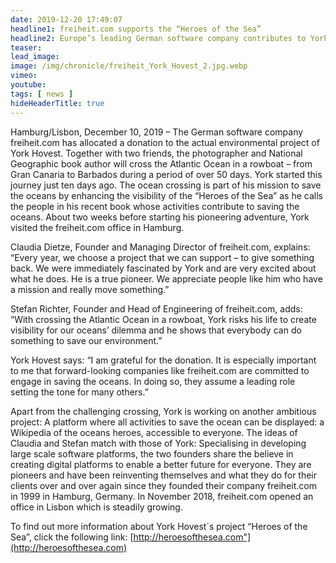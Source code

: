 ```yaml
---
date: 2019-12-20 17:49:07
headline1: freiheit.com supports the “Heroes of the Sea”
headline2: Europe’s leading German software company contributes to York Hovest’s project of crossing of the Atlantic Ocean by rowboat.
teaser:
lead_image:
image: /img/chronicle/freiheit_York_Hovest_2.jpg.webp
vimeo:
youtube:
tags: [ news ]
hideHeaderTitle: true
---
```


Hamburg/Lisbon, December 10, 2019 – The German software company freiheit.com has allocated a donation to the actual environmental project of York Hovest. Together with two friends, the photographer and National Geographic book author will cross the Atlantic Ocean in a rowboat – from Gran Canaria to Barbados during a period of over 50 days. York started this journey just ten days ago. The ocean crossing is part of his mission to save the oceans by enhancing the visibility of the “Heroes of the Sea” as he calls the people in his recent book whose activities contribute to saving the oceans. About two weeks before starting his pioneering adventure, York visited the freiheit.com office in Hamburg.

Claudia Dietze, Founder and Managing Director of freiheit.com, explains: “Every year, we choose a project that we can support – to give something back. We were immediately fascinated by York and are very excited about what he does. He is a true pioneer. We appreciate people like him who have a mission and really move something.”

Stefan Richter, Founder and Head of Engineering of freiheit.com, adds: “With crossing the Atlantic Ocean in a rowboat, York risks his life to create visibility for our oceans’ dilemma and he shows that everybody can do something to save our environment.”

York Hovest says: “I am grateful for the donation. It is especially important to me that forward-looking companies like freiheit.com are committed to engage in saving the oceans. In doing so, they assume a leading role setting the tone for many others.”

Apart from the challenging crossing, York is working on another ambitious project: A platform where all activities to save the ocean can be displayed: a Wikipedia of the oceans heroes, accessible to everyone. The ideas of Claudia and Stefan match with those of York: Specialising in developing large scale software platforms, the two founders share the believe in creating digital platforms to enable a better future for everyone. They are pioneers and have been reinventing themselves and what they do for their clients over and over again since they founded their company freiheit.com in 1999 in Hamburg, Germany. In November 2018, freiheit.com opened an office in Lisbon which is steadily growing.

To find out more information about York Hovest´s project “Heroes of the Sea”, click the following link: [http://heroesofthesea.com"](http://heroesofthesea.com)


